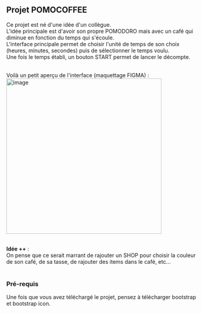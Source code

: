 ## Projet POMOCOFFEE <br>
Ce projet est né d'une idée d'un collègue. <br>
L'idée principale est d'avoir son propre POMODORO mais avec un café qui diminue en fonction du temps qui s'écoule. <br>
L'interface principale permet de choisir l'unité de temps de son choix (heures, minutes, secondes) puis de sélectionner le temps voulu. <br>
Une fois le temps établi, un bouton START permet de lancer le décompte. <br> <br>

Voilà un petit aperçu de l'interface (maquettage FIGMA) : <br>
<img width="409" alt="image" src="https://github.com/user-attachments/assets/cc4501b0-3faa-4310-b076-fa9dd8b01204" />
<br><br>

**Idée ++** : <br>
On pense que ce serait marrant de rajouter un SHOP pour choisir la couleur de son café, de sa tasse, de rajouter des items dans le café, etc... <br><br>

### Pré-requis <br>
Une fois que vous avez téléchargé le projet, pensez à télécharger bootstrap et bootstrap icon. 

